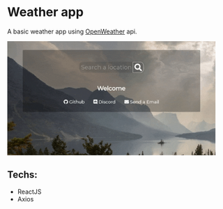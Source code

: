 # Weather app
A basic weather app using [OpenWeather](https://openweathermap.org/) api.

![Excution gif](https://github.com/saymow/WeatherApp/blob/master/execution%20gif.gif)

## Techs:
* ReactJS
* Axios
